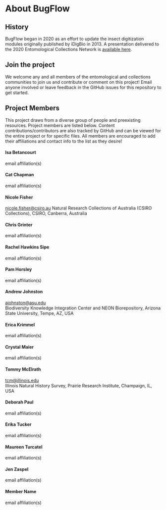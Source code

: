 # About BugFlow

## History
BugFlow began in 2020 as an effort to update the insect digitization modules originally published by iDigBio in 2013. A presentation delivered to the 2020 Entomological Collections Network is [available here](https://drive.google.com/file/d/13Rhvdy_b7Ic-PHJ2STMuRD0_DwM6gWQj/view?usp=sharing).

## Join the project
We welcome any and all members of the entomological and collections communities to join us and contribute or comment on this project! Email anyone involved or leave feedback in the GitHub issues for this repository to get started.

## Project Members
This project draws from a diverse group of people and preexisting resources. Project members are listed below.  Content contributions/contributors are also tracked by GitHub and can be viewed for the entire project or for specific files. All members are encouraged to add their affiliations and contact info to the list as they desire!

#### Isa Betancourt
email
affiliation(s)
#### Cat Chapman
email
affiliation(s)
#### Nicole Fisher
nicole.fisher@csiro.au
Natural Research Collections of Australia (CSIRO Collections), CSIRO, Canberra, Australia
#### Chris Grinter
email
affiliation(s)
#### Rachel Hawkins Sipe
email
affiliation(s)
#### Pam Horsley
email
affiliation(s)
#### Andrew Johnston
ajohnston@asu.edu  
Biodiversity Knowledge Integration Center and NEON Biorepository, Arizona State University, Tempe, AZ, USA
#### Erica Krimmel
email
affiliation(s)

#### Crystal Maier
email
affiliation(s)
#### Tommy McElrath
tcm@illinois.edu  
Illinois Natural History Survey, Prairie Research Institute, Champaign, IL, USA
#### Deborah Paul
email
affiliation(s)
#### Erika Tucker
email
affiliation(s)
#### Maureen Turcatel
email
affiliation(s)
#### Jen Zaspel
email
affiliation(s)

#### Member Name
email
affiliation(s)
